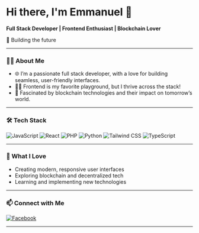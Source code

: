 # Hi there, I'm Emmanuel 👋

**Full Stack Developer | Frontend Enthusiast | Blockchain Lover**

🚀 Building the future

---

### 👨‍💻 About Me

- 🌐 I’m a passionate full stack developer, with a love for building seamless, user-friendly interfaces.
- 🧑‍💻 Frontend is my favorite playground, but I thrive across the stack!
- 🔗 Fascinated by blockchain technologies and their impact on tomorrow’s world.

---

### 🛠️ Tech Stack

![JavaScript](https://img.shields.io/badge/JavaScript-323330?style=flat&logo=javascript&logoColor=F7DF1E)
![React](https://img.shields.io/badge/React-20232A?style=flat&logo=react&logoColor=61DAFB)
![PHP](https://img.shields.io/badge/PHP-777BB4?style=flat&logo=php&logoColor=fff)
![Python](https://img.shields.io/badge/Python-3776AB?style=flat&logo=python&logoColor=fff)
![Tailwind CSS](https://img.shields.io/badge/Tailwind_CSS-38B2AC?style=flat&logo=tailwind-css&logoColor=fff)
![TypeScript](https://img.shields.io/badge/TypeScript-3178C6?style=flat&logo=typescript&logoColor=fff)

---

### 🌟 What I Love

- Creating modern, responsive user interfaces
- Exploring blockchain and decentralized tech
- Learning and implementing new technologies

---

### 📫 Connect with Me

[![Facebook](https://img.shields.io/badge/Facebook-1877F2?style=flat&logo=facebook&logoColor=fff)](https://www.facebook.com/kigemmanuel0)

---

<!--
**kigemmanuel/kigemmanuel** is a ✨ special ✨ repository where you can showcase who you are and what you’re working on.
-->
